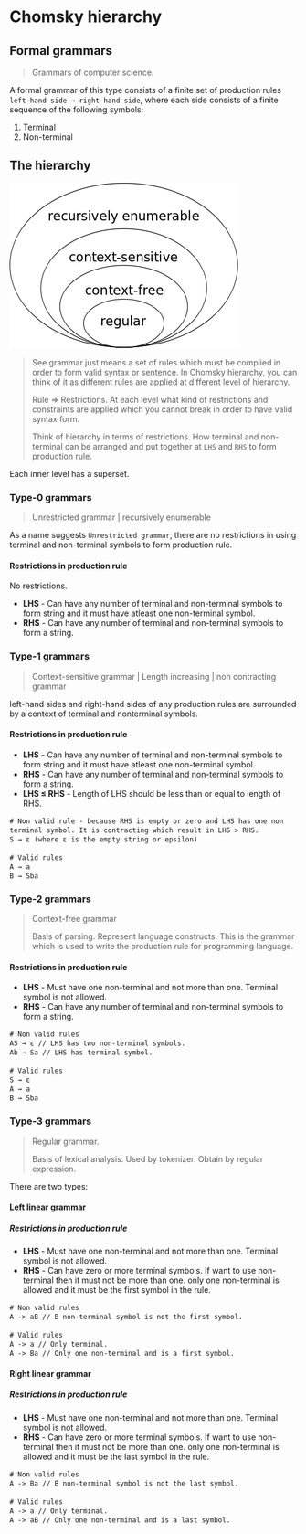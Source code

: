 # Chomsky hierarchy

## Formal grammars

> Grammars of computer science.

A formal grammar of this type consists of a finite set of production rules `left-hand side → right-hand side`, where each side consists of a finite sequence of the following symbols:

1. Terminal
2. Non-terminal

## The hierarchy

![The hierarchy](assets/chomsky-hierarchy.png)

> See grammar just means a set of rules which must be complied in order to form valid syntax or sentence. In Chomsky hierarchy, you can think of it as different rules are applied at different level of hierarchy.
>
> Rule => Restrictions. At each level what kind of restrictions and constraints are applied which you cannot break in order to have valid syntax form.
>
> Think of hierarchy in terms of restrictions. How terminal and non-terminal can be arranged and put together at `LHS` and `RHS` to form production rule.

Each inner level has a superset.

### Type-0 grammars

> Unrestricted grammar | recursively enumerable

As a name suggests `Unrestricted grammar`, there are no restrictions in using terminal and non-terminal symbols to form production rule.

#### Restrictions in production rule

No restrictions.

* **LHS** - Can have any number of terminal and non-terminal symbols to form string and it must have atleast one non-terminal symbol.
* **RHS** - Can have any number of terminal and non-terminal symbols to form a string.

### Type-1 grammars

> Context-sensitive grammar | Length increasing | non contracting grammar

left-hand sides and right-hand sides of any production rules are surrounded by a context of terminal and nonterminal symbols.

#### Restrictions in production rule

* **LHS** - Can have any number of terminal and non-terminal symbols to form string and it must have atleast one non-terminal symbol.
* **RHS** - Can have any number of terminal and non-terminal symbols to form a string.
* **LHS ≤ RHS** - Length of LHS should be less than or equal to length of RHS.

```
# Non valid rule - because RHS is empty or zero and LHS has one non terminal symbol. It is contracting which result in LHS > RHS.
S → ε (where ε is the empty string or epsilon)

# Valid rules
A → a
B → Sba
```

### Type-2 grammars

> Context-free grammar
>
> Basis of parsing. Represent language constructs. This is the grammar which is used to write the production rule for programming language.

#### Restrictions in production rule

* **LHS** - Must have one non-terminal and not more than one. Terminal symbol is not allowed.
* **RHS** - Can have any number of terminal and non-terminal symbols to form a string.

```
# Non valid rules
AS → ε // LHS has two non-terminal symbols.
Ab → Sa // LHS has terminal symbol.

# Valid rules
S → ε
A → a
B → Sba
```

### Type-3 grammars

> Regular grammar.
>
> Basis of lexical analysis. Used by tokenizer. Obtain by regular expression.

There are two types:

#### Left linear grammar

##### Restrictions in production rule

* **LHS** - Must have one non-terminal and not more than one. Terminal symbol is not allowed.
* **RHS** - Can have zero or more terminal symbols. If want to use non-terminal then it must not be more than one. only one non-terminal is allowed and it must be the first symbol in the rule.

```
# Non valid rules
A -> aB // B non-terminal symbol is not the first symbol.

# Valid rules
A -> a // Only terminal.
A -> Ba // Only one non-terminal and is a first symbol.
```

#### Right linear grammar

##### Restrictions in production rule

* **LHS** - Must have one non-terminal and not more than one. Terminal symbol is not allowed.
* **RHS** - Can have zero or more terminal symbols. If want to use non-terminal then it must not be more than one. only one non-terminal is allowed and it must be the last symbol in the rule.

```
# Non valid rules
A -> Ba // B non-terminal symbol is not the last symbol.

# Valid rules
A -> a // Only terminal.
A -> aB // Only one non-terminal and is a last symbol.
```
